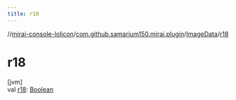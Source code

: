 ```yaml
---
title: r18
---
```

//[mirai-console-lolicon](../../../index.html)/[com.github.samarium150.mirai.plugin](../index.html)/[ImageData](index.html)/[r18](r18.html)



# r18



[jvm]\
val [r18](r18.html): [Boolean](https://kotlinlang.org/api/latest/jvm/stdlib/kotlin/-boolean/index.html)




